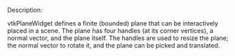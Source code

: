 Description: 

vtkPlaneWidget defines a finite (bounded) plane that can be interactively placed in a scene. 
The plane has four handles (at its corner vertices), a normal vector, and the plane itself. 
The handles are used to resize the plane; the normal vector to rotate it, and the plane can be picked and translated.
